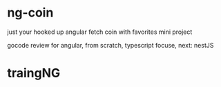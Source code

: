 # ng-coin


just your hooked up angular fetch coin with favorites mini project


gocode review for angular, from scratch, typescript focuse, next: nestJS
# traingNG
